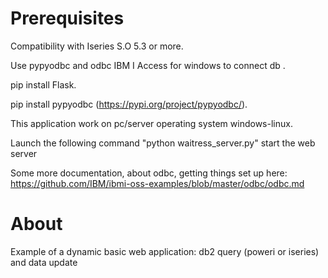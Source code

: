 # Prerequisites
Compatibility with Iseries S.O 5.3 or more.

Use pypyodbc and odbc IBM I Access for windows to connect db .

pip install Flask.    

pip install pypyodbc (https://pypi.org/project/pypyodbc/).

This application work on pc/server operating system windows-linux.

Launch the following command "python waitress_server.py" start the web server

Some more documentation, about odbc, getting things set up here: https://github.com/IBM/ibmi-oss-examples/blob/master/odbc/odbc.md

# About
Example of a dynamic basic web application:
db2 query (poweri or iseries) and data update

